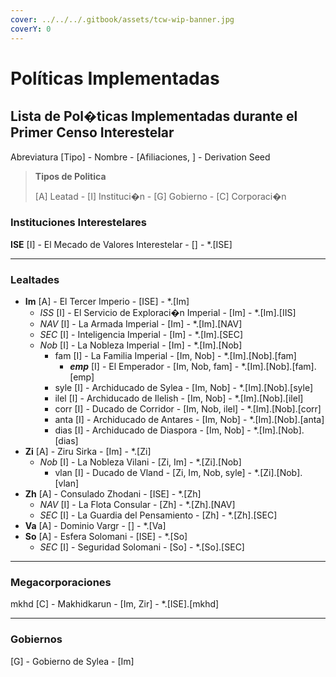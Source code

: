 ```yaml
---
cover: ../../../.gitbook/assets/tcw-wip-banner.jpg
coverY: 0
---
```


# Políticas Implementadas

## Lista de Pol�ticas Implementadas durante el Primer Censo Interestelar

Abreviatura \[Tipo] - Nombre - \[Afiliaciones, ] - Derivation Seed

> **Tipos de Politica**
>
> \[A] Leatad - \[I] Instituci�n - \[G] Gobierno - \[C] Corporaci�n

### Instituciones Interestelares

**ISE** \[I] - El Mecado de Valores Interestelar - \[] - \*.\[ISE]

***

### Lealtades

* **Im** \[A] - El Tercer Imperio - \[ISE] - \*.\[Im]
  * _ISS_ \[I] - El Servicio de Exploraci�n Imperial - \[Im] - \*.\[Im].\[IIS]
  * _NAV_ \[I] - La Armada Imperial - \[Im] - \*.\[Im].\[NAV]
  * _SEC_ \[I] - Inteligencia Imperial - \[Im] - \*.\[Im].\[SEC]
  * _Nob_ \[I] - La Nobleza Imperial - \[Im] - \*.\[Im].\[Nob]
    * fam \[I] - La Familia Imperial - \[Im, Nob] - \*.\[Im].\[Nob].\[fam]
      * _**emp**_ \[I] - El Emperador - \[Im, Nob, fam] - \*.\[Im].\[Nob].\[fam].\[emp]
    * syle \[I] - Archiducado de Sylea - \[Im, Nob] - \*.\[Im].\[Nob].\[syle]
    * ilel \[I] - Archiducado de Ilelish - \[Im, Nob] - \*.\[Im].\[Nob].\[ilel]
    * corr \[I] - Ducado de Corridor - \[Im, Nob, ilel] - \*.\[Im].\[Nob].\[corr]
    * anta \[I] - Archiducado de Antares - \[Im, Nob] - \*.\[Im].\[Nob].\[anta]
    * dias \[I] - Archiducado de Diaspora - \[Im, Nob] - \*.\[Im].\[Nob].\[dias]
* **Zi** \[A] - Ziru Sirka - \[Im] - \*.\[Zi]
  * _Nob_ \[I] - La Nobleza Vilani - \[Zi, Im] - \*.\[Zi].\[Nob]
    * vlan \[I] - Ducado de Vland - \[Zi, Im, Nob, syle] - \*.\[Zi].\[Nob].\[vlan]
* **Zh** \[A] - Consulado Zhodani - \[ISE] - \*.\[Zh]
  * _NAV_ \[I] - La Flota Consular - \[Zh] - \*.\[Zh].\[NAV]
  * _SEC_ \[I] - La Guardia del Pensamiento - \[Zh] - \*.\[Zh].\[SEC]
* **Va** \[A] - Dominio Vargr - \[] - \*.\[Va]
* **So** \[A] - Esfera Solomani - \[ISE] - \*.\[So]
  * _SEC_ \[I] - Seguridad Solomani - \[So] - \*.\[So].\[SEC]

***

### Megacorporaciones

mkhd \[C] - Makhidkarun - \[Im, Zir] - \*.\[ISE].\[mkhd]

***

### Gobiernos

\[G] - Gobierno de Sylea - \[Im]
